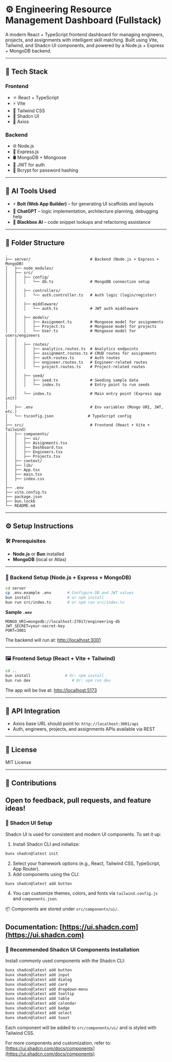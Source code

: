# ⚙️ Engineering Resource Management Dashboard (Fullstack)

A modern React + TypeScript frontend dashboard for managing engineers, projects, and assignments with intelligent skill matching. Built using Vite, Tailwind, and Shadcn UI components, and powered by a Node.js + Express + MongoDB backend.

---

## 🧱 Tech Stack

### Frontend

- ⚛️ React + TypeScript
- ⚡ Vite
- 🎨 Tailwind CSS
- 🧩 Shadcn UI
- 🔗 Axios

### Backend

- 🌐 Node.js
- 🚀 Express.js
- 🛢️ MongoDB + Mongoose
- 🔐 JWT for auth
- 🧂 Bcrypt for password hashing

---

## 🤖 AI Tools Used

- ⚡ **Bolt (Web App Builder)** – for generating UI scaffolds and layouts
- 💬 **ChatGPT** – logic implementation, architecture planning, debugging help
- 🧠 **Blackbox AI** – code snippet lookups and refactoring assistance

---

## 📁 Folder Structure

```
.
├── server/                          # Backend (Node.js + Express + MongoDB)
│   ├── node_modules/
│   ├── src/
│   │   ├── config/
│   │   │   └── db.ts                # MongoDB connection setup
│   │
│   │   ├── controllers/
│   │   │   └── auth.controller.ts   # Auth logic (login/register)
│   │
│   │   ├── middleware/
│   │   │   └── auth.ts              # JWT auth middleware
│   │
│   │   ├── models/
│   │   │   ├── Assignment.ts        # Mongoose model for assignments
│   │   │   ├── Project.ts           # Mongoose model for projects
│   │   │   └── User.ts              # Mongoose model for users/engineers
│   │
│   │   ├── routes/
│   │   │   ├── analytics.routes.ts  # Analytics endpoints
│   │   │   ├── assignment.routes.ts # CRUD routes for assignments
│   │   │   ├── auth.routes.ts       # Auth routes
│   │   │   ├── engineer.routes.ts   # Engineer-related routes
│   │   │   └── project.routes.ts    # Project-related routes
│   │
│   │   ├── seed/
│   │   │   ├── seed.ts              # Seeding sample data
│   │   │   └── index.ts             # Entry point to run seeds
│   │
│   │   └── index.ts                 # Main entry point (Express app init)
│
│   ├── .env                         # Env variables (Mongo URI, JWT, etc.)
│   └── tsconfig.json               # TypeScript config
│
├── src/                             # Frontend (React + Vite + Tailwind)
│   ├── components/
│   │   ├── ui/
│   │   ├── Assignments.tsx
│   │   ├── Dashboard.tsx
│   │   ├── Engineers.tsx
│   │   ├── Projects.tsx
│   ├── context/
│   ├── lib/
│   ├── App.tsx
│   ├── main.tsx
│   ├── index.css
│
├── .env
├── vite.config.ts
├── package.json
├── bun.lockb
└── README.md
```

---

## ⚙️ Setup Instructions

### 🛠 Prerequisites

- **Node.js** or **Bun** installed
- **MongoDB** (local or Atlas)

---

### 🔧 Backend Setup (Node.js + Express + MongoDB)

```bash
cd server
cp .env.example .env       # Configure DB and JWT values
bun install                # or npm install
bun run src/index.ts       # or npm run src/index.ts
```

**Sample `.env`**
```
MONGO_URI=mongodb://localhost:27017/engineering-db
JWT_SECRET=your-secret-key
PORT=3001
```

The backend will run at: [http://localhost:3001](http://localhost:3001)

---

### 🖼 Frontend Setup (React + Vite + Tailwind)

```bash
cd ..
bun install               # Or: npm install
bun run dev                  # Or: npm run dev
```

The app will be live at: [http://localhost:5173](http://localhost:5173)

---

## 🔗 API Integration

- Axios base URL should point to: `http://localhost:3001/api`
- Auth, engineers, projects, and assignments APIs available via REST

---

## 📜 License

MIT License

---

## 🙌 Contributions

Open to feedback, pull requests, and feature ideas!
---

### 🎨 Shadcn UI Setup

Shadcn UI is used for consistent and modern UI components. To set it up:

1. Install Shadcn CLI and initialize:
```bash
bunx shadcn@latest init
```
2. Select your framework options (e.g., React, Tailwind CSS, TypeScript, App Router).
3. Add components using the CLI:
```bash
bunx shadcn@latest add button
```
4. You can customize themes, colors, and fonts via `tailwind.config.js` and `components.json`.

📦 Components are stored under `src/components/ui/`.

Documentation: [https://ui.shadcn.com](https://ui.shadcn.com)
---

### 🧩 Recommended Shadcn UI Components Installation

Install commonly used components with the Shadcn CLI:

```bash
bunx shadcn@latest add button
bunx shadcn@latest add input
bunx shadcn@latest add dialog
bunx shadcn@latest add card
bunx shadcn@latest add dropdown-menu
bunx shadcn@latest add tooltip
bunx shadcn@latest add table
bunx shadcn@latest add calendar
bunx shadcn@latest add badge
bunx shadcn@latest add select
bunx shadcn@latest add toast
```

Each component will be added to `src/components/ui/` and is styled with Tailwind CSS.

For more components and customization, refer to: [https://ui.shadcn.com/docs/components](https://ui.shadcn.com/docs/components)